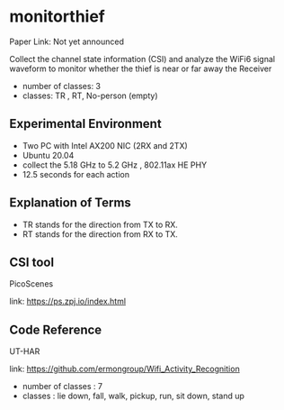 # monitorthief
Paper Link: Not yet announced <p>
Collect the channel state information (CSI) and analyze the WiFi6 signal waveform to  monitor whether the thief is near or far away the Receiver<p>
* number of classes: 3
* classes: TR , RT, No-person (empty)

## Experimental Environment
* Two PC with Intel AX200 NIC (2RX and 2TX)
* Ubuntu 20.04
* collect the 5.18 GHz to 5.2 GHz , 802.11ax HE PHY
* 12.5 seconds for each action

## Explanation of Terms
* TR stands for the direction from TX to RX.
* RT stands for the direction from RX to TX.
  
## CSI tool
PicoScenes <p>
link: https://ps.zpj.io/index.html

## Code Reference
UT-HAR <p>
link: https://github.com/ermongroup/Wifi_Activity_Recognition
* number of classes : 7
* classes : lie down, fall, walk, pickup, run, sit down, stand up
